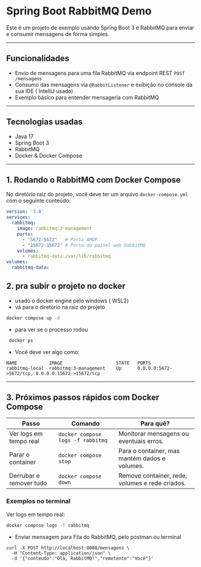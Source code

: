 # Spring Boot RabbitMQ Demo

Este é um projeto de exemplo usando Spring Boot 3 e RabbitMQ para enviar e consumir mensagens de forma simples.

---

## Funcionalidades

- Envio de mensagens para uma fila RabbitMQ via endpoint REST `POST /mensagens`
- Consumo das mensagens via `@RabbitListener` e exibição no console da sua IDE ( IntelliJ usado)
- Exemplo básico para entender mensageria com RabbitMQ

---

## Tecnologias usadas

- Java 17
- Spring Boot 3
- RabbitMQ
- Docker & Docker Compose

---

## 1. Rodando o RabbitMQ com Docker Compose

No diretório raiz do projeto, você deve ter um arquivo `docker-compose.yml` com o seguinte conteúdo:

```yaml
version: '3.8'
services:
  rabbitmq:
    image: rabbitmq:3-management
    ports:
      - "5672:5672"   # Porta AMQP
      - "15672:15672" # Porta do painel web RabbitMQ
    volumes:
      - rabbitmq-data:/var/lib/rabbitmq
volumes:
  rabbitmq-data:

```

## 2. pra subir o projeto no docker
- usado o docker engine pelo windows ( WSL2)
- vá para o diretorio na raiz do projeto
```bash
docker compose up -d
```
- para ver se o processo rodou 
```bash
 docker ps
```
- Você deve ver algo como:
```
NAME            IMAGE                    STATE   PORTS
rabbitmq-local  rabbitmq:3-management    Up      0.0.0.0:5672->5672/tcp, 0.0.0.0:15672->15672/tcp
```
---

## 3. Próximos passos rápidos com Docker Compose

| Passo                  | Comando                          | Para quê?                                      |
|------------------------|---------------------------------|------------------------------------------------|
| Ver logs em tempo real  | `docker compose logs -f rabbitmq` | Monitorar mensagens ou eventuais erros.        |
| Parar o container       | `docker compose stop`            | Para o container, mas mantém dados e volumes.  |
| Derrubar e remover tudo | `docker compose down`            | Remove container, rede, volumes e rede criados.|



### Exemplos no terminal

Ver logs em tempo real:

```bash
docker compose logs -f rabbitmq
```
- Enviar mensagem para Fila do RabbitMQ, pelo postman ou terminal

```
curl -X POST http://localhost:8080/mensagens \
  -H "Content-Type: application/json" \
  -d '{"conteudo":"Olá, RabbitMQ!","remetente":"Você"}'
```
